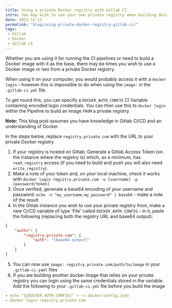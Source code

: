 ```yaml
---
title: Using a private Docker registry with Gitlab CI
intro: You may wish to use your own private registry when building Docker images in a Gitlab CI pipeline - this blog shows how to access your private registry
date: 2021-12-11
permalink: "blog/using-private-docker-registry-gitlab-ci/"
tags:
 - Gitlab
 - Docker
 - Gitlab CI
---
```


Whether you are using it for running the CI pipelines or need to build a Docker image with it as the base, there may be times you wish to use a Docker image or two from a private Docker registry.

When using it on your computer, you would probably access it with a `docker login` - however this is impossible to do when using the `image:` in the `.gitlab-ci.yml` file.

To get round this, you can specify a `DOCKER_AUTH_CONFIG` CI Variable containing encoded login credentials. You can then use this to `docker login` within the Pipeline to build an image `FROM` a private registry.

<div class="info"><strong>Note:</strong> This blog post assumes you have knowledge in Gitlab CI/CD and an understanding of Docker</div>

In the steps below, replace `registry.private.com` with the URL to your private Docker registry

1. If your registry is hosted on Gitlab: Generate a Gitlab Access Token (on the instance where the registry is) which, as a minimum, has `read_registry` access (if you need to build and push you will also need `write_registry`).
2. Make a note of your token and, on your local machine, check it works with `docker login registry.private.com -u [username] -p [password/token]`
3. Once verified, generate a base64 encoding of your username and password: `echo -n "my_username:my_password" | base64` - make a note of the result
4. In the Gitlab instance you wish to use your private registry from, make a new CI/CD variable of type 'File' called `DOCKER_AUTH_CONFIG` - in it, paste the following (replacing both the registry URL and base64 output):
```json
{
    "auths": {
        "registry.private.com": {
            "auth": "[base64 output]"
        }
    }
}
```
5. You can now use `image: registry.private.com/path/to/image` in your `.gitlab-ci.yaml` files
6. If you are building another docker image that relies on your private registry you can login using the same credentials stored in the variable. Add the following to your `.gitlab-ci.yml` file before you build the image
```yaml
- echo "${DOCKER_AUTH_CONFIG}" > ~/.docker/config.json
- docker login registry.private.com
```
